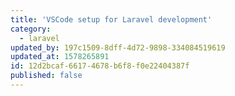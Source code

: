 ```yaml
---
title: 'VSCode setup for Laravel development'
category:
  - laravel
updated_by: 197c1509-8dff-4d72-9898-334084519619
updated_at: 1578265891
id: 12d2bcaf-6617-4678-b6f8-f0e22404387f
published: false
---
```


